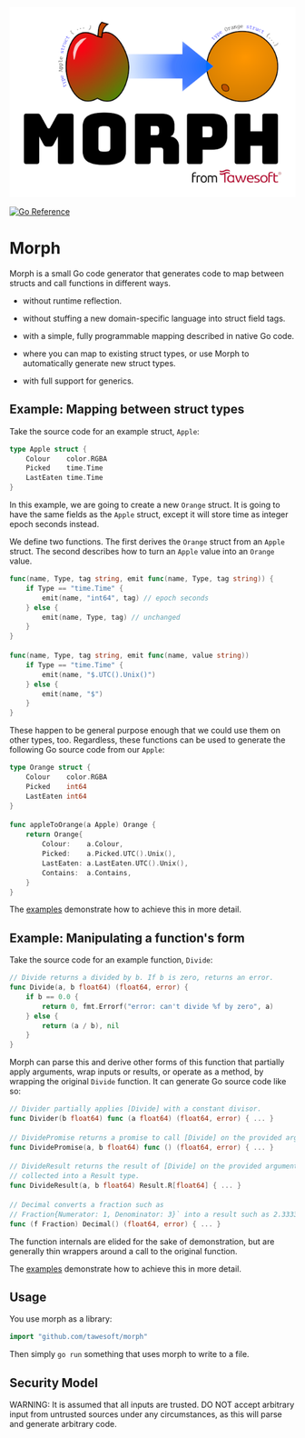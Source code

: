 ![Morph](morph.png)

[![Go Reference](https://pkg.go.dev/badge/github.com/tawesoft/morph#section-documentation.svg)](https://pkg.go.dev/github.com/tawesoft/morph#section-documentation)

Morph
=====

Morph is a small Go code generator that generates code to map between
structs and call functions in different ways.

 - without runtime reflection.

 - without stuffing a new domain-specific language into struct field tags.

 - with a simple, fully programmable mapping described in native Go code.

 - where you can map to existing struct types, or use Morph to automatically
   generate new struct types.

 - with full support for generics.

Example: Mapping between struct types
-------------------------------------

Take the source code for an example struct, `Apple`:

```go
type Apple struct {
    Colour    color.RGBA
    Picked    time.Time
    LastEaten time.Time
}
```

In this example, we are going to create a new `Orange` struct. It is going 
to have the same fields as the `Apple` struct, except it will store time as 
integer epoch seconds instead.

We define two functions. The first derives the `Orange` struct from an `Apple`
struct. The second describes how to turn an `Apple` value into an `Orange`
value.

```go
func(name, Type, tag string, emit func(name, Type, tag string)) {
    if Type == "time.Time" {
        emit(name, "int64", tag) // epoch seconds
    } else {
        emit(name, Type, tag) // unchanged
    }
}

func(name, Type, tag string, emit func(name, value string))
    if Type == "time.Time" {
        emit(name, "$.UTC().Unix()")
    } else {
        emit(name, "$")
    }
}
```

These happen to be general purpose enough that we could use them on other
types, too. Regardless, these functions can be used to generate 
the following Go source code from our `Apple`:

```go
type Orange struct {
    Colour    color.RGBA
    Picked    int64
    LastEaten int64
}

func appleToOrange(a Apple) Orange {
    return Orange{
        Colour:    a.Colour,
        Picked:    a.Picked.UTC().Unix(),
        LastEaten: a.LastEaten.UTC().Unix(),
        Contains:  a.Contains,
    }
}
```

The [examples](https://pkg.go.dev/github.com/tawesoft/morph#pkg-examples)
demonstrate how to achieve this in more detail.


Example: Manipulating a function's form
---------------------------------------

Take the source code for an example function, `Divide`:

```go
// Divide returns a divided by b. If b is zero, returns an error.
func Divide(a, b float64) (float64, error) {
    if b == 0.0 {
        return 0, fmt.Errorf("error: can't divide %f by zero", a)
    } else {
        return (a / b), nil
    }
}
```

Morph can parse this and derive other forms of this function that partially
apply arguments, wrap inputs or results, or operate as a method, by wrapping
the original `Divide` function. It can generate Go source code like so:

```go
// Divider partially applies [Divide] with a constant divisor.
func Divider(b float64) func (a float64) (float64, error) { ... }

// DividePromise returns a promise to call [Divide] on the provided arguments. 
func DividePromise(a, b float64) func () (float64, error) { ... }

// DivideResult returns the result of [Divide] on the provided arguments,
// collected into a Result type.
func DivideResult(a, b float64) Result.R[float64] { ... }

// Decimal converts a fraction such as
// Fraction{Numerator: 1, Denominator: 3}` into a result such as 2.3333.
func (f Fraction) Decimal() (float64, error) { ... }
```

The function internals are elided for the sake of demonstration, but are
generally thin wrappers around a call to the original function.

The [examples](https://pkg.go.dev/github.com/tawesoft/morph#pkg-examples)
demonstrate how to achieve this in more detail.


Usage
--------------

You use morph as a library:

```go
import "github.com/tawesoft/morph"
```

Then simply `go run` something that uses morph to write to a file.


Security Model
--------------

WARNING: It is assumed that all inputs are trusted. DO NOT accept arbitrary
input from untrusted sources under any circumstances, as this will parse
and generate arbitrary code.
